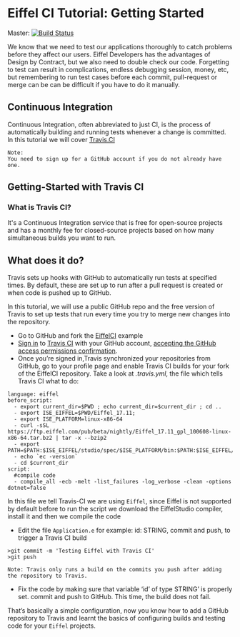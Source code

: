 # Eiffel CI Tutorial: Getting Started
Master: [![Build Status](https://travis-ci.org/jvelilla/EiffelCI.svg?branch=master)](https://travis-ci.org/jvelilla/EiffelCI)

We know that we need to test our applications thoroughly to catch problems before they affect our users. Eiffel Developers has the advantages of Design by Contract, but we also need to double check our code. Forgetting to test can result in complications, endless debugging session, money, etc, but remembering to run test cases before each commit, pull-request or merge can be can be difficult if you have to do it manually.

## Continuous Integration
Continuous Integration, often abbreviated to just CI, is the process of automatically building and running tests whenever a change is committed.
In this tutorial we will cover [Travis.CI](http://travis.ci/) 

	Note:
	You need to sign up for a GitHub account if you do not already have one.
	
## Getting-Started with Travis CI

### What is Travis CI?
It's a Continuous Integration service that is free for open-source projects and has a monthly fee for closed-source projects based on how many simultaneous builds you want to run.

## What does it do?
Travis sets up hooks with GitHub to automatically run tests at specified times. By default, these are set up to run after a pull request is created or when code is pushed up to GitHub.

In this tutorial, we will use a public GitHub repo and the free version of Travis to set up tests that run every time you try to merge new changes into the repository.

* Go to GitHub and fork the [EiffelCI](https://github.com/jvelilla/EiffelCI) example
* [Sign in](https://travis-ci.org/auth) to [Travis CI](travis-ci.org) with your GitHub account, [accepting the GitHub access permissions confirmation](https://docs.travis-ci.com/user/github-oauth-scopes).
* Once you’re signed in,Travis synchronized your repositories from GitHub, go to your profile page and enable Travis CI builds for your fork of the EiffelCI  repository.  Take a look at _.travis.yml_, the file which tells Travis CI what to do: 
```
language: eiffel
before_script:
  - export current_dir=$PWD ; echo current_dir=$current_dir ; cd ..
  - export ISE_EIFFEL=$PWD/Eiffel_17.11; 
  - export ISE_PLATFORM=linux-x86-64
  - curl -sSL https://ftp.eiffel.com/pub/beta/nightly/Eiffel_17.11_gpl_100608-linux-x86-64.tar.bz2 | tar -x --bzip2
  - export PATH=$PATH:$ISE_EIFFEL/studio/spec/$ISE_PLATFORM/bin:$PATH:$ISE_EIFFEL/tools/spec/$ISE_PLATFORM/bin
  - echo `ec -version`
  - cd $current_dir
script: 
  #compile code
  - compile_all -ecb -melt -list_failures -log_verbose -clean -options dotnet=false
````
In this file we tell Travis-CI we are using `Eiffel`, since Eiffel is not supported by default before to run the script we download the EiffelStudio compiler, install it and then we compile the code

* Edit the file `Application.e`  for example: id: STRING, commit and push, to trigger a Travis CI build 
```
>git commit -m 'Testing Eiffel with Travis CI'
>git push
```

	Note: Travis only runs a build on the commits you push after adding the repository to Travis.

* Fix the code by making sure that  variable  ‘id’ of type STRING’ is properly set. commit and push to GitHub. This time, the build does not fail.

That’s basically a simple configuration, now you know how to add a GitHub repository to Travis and learnt the basics of configuring builds and testing code for your `Eiffel` projects.

